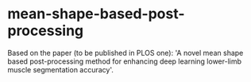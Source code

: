 # mean-shape-based-post-processing
Based on the paper (to be published in PLOS one): 'A novel mean shape based post-processing method for enhancing deep learning lower-limb muscle segmentation accuracy'.
